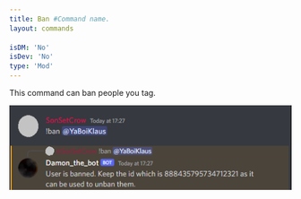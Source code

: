 ```yaml
---
title: Ban #Command name.
layout: commands

isDM: 'No'
isDev: 'No' 
type: 'Mod'
---
```


This command can ban people you tag.


![Example of the command](/assets/Commands/ban.png "Example of the command")